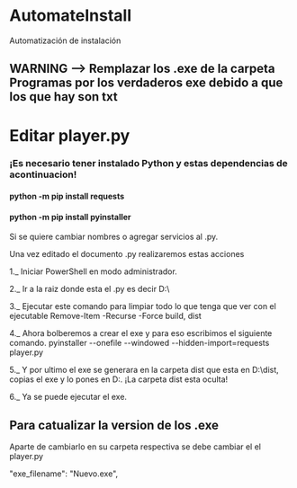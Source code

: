 # AutomateInstall
Automatización de instalación


## WARNING --> Remplazar los .exe de la carpeta Programas por los verdaderos exe debido a que los que hay son txt

# Editar player.py

### ¡Es necesario tener instalado Python y estas dependencias de acontinuacion!
#### python -m pip install requests
#### python -m pip install pyinstaller


Si se quiere cambiar nombres o agregar servicios al .py.

Una vez editado el documento .py realizaremos estas acciones

1._ Iniciar PowerShell en modo administrador.

2._ Ir a la raiz donde esta el .py es decir D:\

3._ Ejecutar este comando para limpiar todo lo que tenga que ver con el ejecutable
    Remove-Item -Recurse -Force build, dist
    
4._ Ahora bolberemos a crear el exe y para eso escribimos el siguiente comando.
    pyinstaller --onefile --windowed --hidden-import=requests player.py
    
5._ Y por ultimo el exe se generara en la carpeta dist que esta en D:\dist, copias el exe y lo pones en D:\.
    ¡La carpeta dist esta oculta!
    
6._ Ya se puede ejecutar el exe.

## Para catualizar la version de los .exe

Aparte de cambiarlo en su carpeta respectiva se debe cambiar el el player.py

"exe_filename": "Nuevo.exe",
